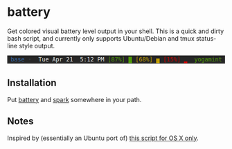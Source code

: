 battery
===
Get colored visual battery level output in your shell. 
This is a quick and dirty bash script, and currently only supports Ubuntu/Debian and tmux status-line style output.  

![what it looks like](battery.png)

Installation
---
Put [battery](battery) and [spark](https://github.com/holman/spark) somewhere in your path.


Notes
---
Inspired by (essentially an Ubuntu port of) [this script for OS X only](https://github.com/Goles/Battery).
